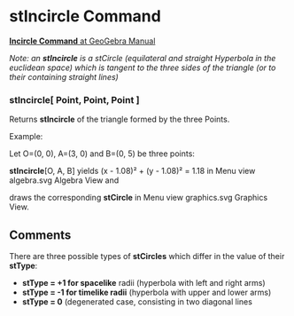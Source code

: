 # stIncircle Command

[<b>Incircle Command</b> at GeoGebra Manual](https://wiki.geogebra.org/en/Incircle%20Command)

<i> Note: an <b>stIncircle</b> is a stCircle (equilateral and straight Hyperbola in the euclidean space) 
which is tangent to the three sides of the triangle (or to their containing straight lines)</i>

### stIncircle[ Point, Point, Point ]
   Returns <b>stIncircle</b> of the triangle formed by the three Points.
   
   Example: 
   
   Let O=(0, 0), A=(3, 0) and B=(0, 5) be three points: 
   
   <b>stIncircle</b>[O, A, B] yields (x - 1.08)² + (y - 1.08)² = 1.18 in Menu view algebra.svg Algebra View and 
   
   draws the corresponding <b>stCircle</b> in Menu view graphics.svg Graphics View.

## Comments
There are three possible types of <b>stCircles</b> which differ in the value of their <b>stType</b>:
* <b>stType = +1 for spacelike</b> radii (hyperbola with left and right arms)
* <b>stType = -1 for timelike radii</b> (hyperbola with upper and lower arms)
* <b>stType = 0</b> (degenerated case, consisting in two diagonal lines
